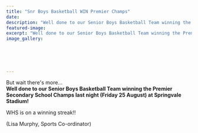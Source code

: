 ```yaml
---
title: "Snr Boys Basketball WIN Premier Champs"
date: 
description: "Well done to our Senior Boys Basketball Team winning the Premier Secondary School Champs last night (Friday 25 August) at Springvale Stadium.."
featured-image: 
excerpt: "Well done to our Senior Boys Basketball Team winning the Premier Secondary School Champs last night (Friday 25 August) at Springvale Stadium.,"
image_gallery:
	
	
	
	
	
---
```


<p><span>But wait there's more...</span><br /><strong>Well done to our Senior Boys Basketball Team winning the Premier Secondary School Champs last night (Friday 25 August) at Springvale Stadium!&nbsp;</strong></p>
<p><span>WHS is on a winning streak!!</span></p>
<p><span>(Lisa Murphy, Sports Co-ordinator)</span></p>

